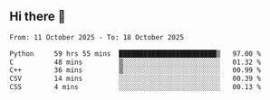 ## Hi there 👋

<!--
**Bojupi/Bojupi** is a ✨ _special_ ✨ repository because its `README.md` (this file) appears on your GitHub profile.

Here are some ideas to get you started:

- 🔭 I’m currently working on ...
- 🌱 I’m currently learning ...
- 👯 I’m looking to collaborate on ...
- 🤔 I’m looking for help with ...
- 💬 Ask me about ...
- 📫 How to reach me: ...
- 😄 Pronouns: ...
- ⚡ Fun fact: ...
-->

<!--START_SECTION:waka-->

```txt
From: 11 October 2025 - To: 18 October 2025

Python     59 hrs 55 mins  ████████████████████████▒   97.00 %
C          48 mins         ▒░░░░░░░░░░░░░░░░░░░░░░░░   01.32 %
C++        36 mins         ▒░░░░░░░░░░░░░░░░░░░░░░░░   00.99 %
CSV        14 mins         ░░░░░░░░░░░░░░░░░░░░░░░░░   00.39 %
CSS        4 mins          ░░░░░░░░░░░░░░░░░░░░░░░░░   00.13 %
```

<!--END_SECTION:waka-->
